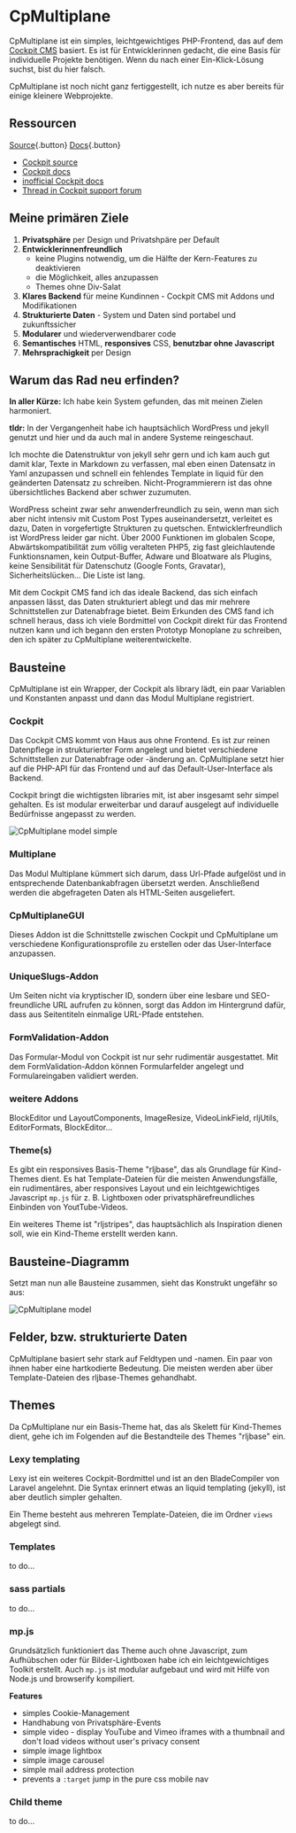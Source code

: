 # CpMultiplane

CpMultiplane ist ein simples, leichtgewichtiges PHP-Frontend, das auf dem [Cockpit CMS][1] basiert. Es ist für Entwicklerinnen gedacht, die eine Basis für individuelle Projekte benötigen. Wenn du nach einer Ein-Klick-Lösung suchst, bist du hier falsch.

CpMultiplane ist noch nicht ganz fertiggestellt, ich nutze es aber bereits für einige kleinere Webprojekte.

## Ressourcen

[Source][2]{.button} [Docs][5]{.button}

* [Cockpit source][3]
* [Cockpit docs][4]
* [inofficial Cockpit docs][6]
* [Thread in Cockpit support forum][7]

## Meine primären Ziele

1. **Privatsphäre** per Design und Privatshpäre per Default
2. **Entwicklerinnenfreundlich**
    * keine Plugins notwendig, um die Hälfte der Kern-Features zu deaktivieren
    * die Möglichkeit, alles anzupassen
    * Themes ohne Div-Salat
3. **Klares Backend** für meine Kundinnen - Cockpit CMS mit Addons und Modifikationen
4. **Strukturierte Daten** - System und Daten sind portabel und zukunftssicher
5. **Modularer** und wiederverwendbarer code
6. **Semantisches** HTML, **responsives** CSS, **benutzbar ohne Javascript**
6. **Mehrsprachigkeit** per Design

## Warum das Rad neu erfinden?

**In aller Kürze:** Ich habe kein System gefunden, das mit meinen Zielen harmoniert.

**tldr:** In der Vergangenheit habe ich hauptsächlich WordPress und jekyll genutzt und hier und da auch mal in andere Systeme reingeschaut.

Ich mochte die Datenstruktur von jekyll sehr gern und ich kam auch gut damit klar, Texte in Markdown zu verfassen, mal eben einen Datensatz in Yaml anzupassen und schnell ein fehlendes Template in liquid für den geänderten Datensatz zu schreiben. Nicht-Programmierern ist das ohne übersichtliches Backend aber schwer zuzumuten.

WordPress scheint zwar sehr anwenderfreundlich zu sein, wenn man sich aber nicht intensiv mit Custom Post Types auseinandersetzt, verleitet es dazu, Daten in vorgefertigte Strukturen zu quetschen. Entwicklerfreundlich ist WordPress leider gar nicht. Über 2000 Funktionen im globalen Scope, Abwärtskompatibilität zum völlig veralteten PHP5, zig fast gleichlautende Funktionsnamen, kein Output-Buffer, Adware und Bloatware als Plugins, keine Sensibilität für Datenschutz (Google Fonts, Gravatar), Sicherheitslücken... Die Liste ist lang.

Mit dem Cockpit CMS fand ich das ideale Backend, das sich einfach anpassen lässt, das Daten strukturiert ablegt und das mir mehrere Schnittstellen zur Datenabfrage bietet. Beim Erkunden des CMS fand ich schnell heraus, dass ich viele Bordmittel von Cockpit direkt für das Frontend nutzen kann und ich begann den ersten Prototyp Monoplane zu schreiben, den ich später zu CpMultiplane weiterentwickelte.

## Bausteine

CpMultiplane ist ein Wrapper, der Cockpit als library lädt, ein paar Variablen und Konstanten anpasst und dann das Modul Multiplane registriert.

### Cockpit

Das Cockpit CMS kommt von Haus aus ohne Frontend. Es ist zur reinen Datenpflege in strukturierter Form angelegt und bietet verschiedene Schnittstellen zur Datenabfrage oder -änderung an. CpMultiplane setzt hier auf die PHP-API für das Frontend und auf das Default-User-Interface als Backend.

Cockpit bringt die wichtigsten libraries mit, ist aber insgesamt sehr simpel gehalten. Es ist modular erweiterbar und darauf ausgelegt auf individuelle Bedürfnisse angepasst zu werden.

![CpMultiplane model simple](/_docs/img/uploads/cpmultiplane-model-simple_opt.svg)

### Multiplane

Das Modul Multiplane kümmert sich darum, dass Url-Pfade aufgelöst und in entsprechende Datenbankabfragen übersetzt werden. Anschließend werden die abgefrageten Daten als HTML-Seiten ausgeliefert.

### CpMultiplaneGUI

Dieses Addon ist die Schnittstelle zwischen Cockpit und CpMultiplane um verschiedene Konfigurationsprofile zu erstellen oder das User-Interface anzupassen.

### UniqueSlugs-Addon

Um Seiten nicht via kryptischer ID, sondern über eine lesbare und SEO-freundliche URL aufrufen zu können, sorgt das Addon im Hintergrund dafür, dass aus Seitentiteln einmalige URL-Pfade entstehen.

### FormValidation-Addon

Das Formular-Modul von Cockpit ist nur sehr rudimentär ausgestattet. Mit dem FormValidation-Addon können Formularfelder angelegt und Formulareingaben validiert werden.

### weitere Addons

BlockEditor und LayoutComponents, ImageResize, VideoLinkField, rljUtils, EditorFormats, BlockEditor...

### Theme(s)

Es gibt ein responsives Basis-Theme "rljbase", das als Grundlage für Kind-Themes dient. Es hat Template-Dateien für die meisten Anwendungsfälle, ein rudimentäres, aber responsives Layout und ein leichtgewichtiges Javascript `mp.js` für z. B. Lightboxen oder privatsphärefreundliches Einbinden von YoutTube-Videos.

Ein weiteres Theme ist "rljstripes", das hauptsächlich als Inspiration dienen soll, wie ein Kind-Theme erstellt werden kann.

## Bausteine-Diagramm

Setzt man nun alle Bausteine zusammen, sieht das Konstrukt ungefähr so aus:

![CpMultiplane model](/_docs/img/uploads/cpmultiplane-model_opt.svg)

## Felder, bzw. strukturierte Daten

CpMultiplane basiert sehr stark auf Feldtypen und -namen. Ein paar von ihnen haber eine hartkodierte Bedeutung. Die meisten werden aber über Template-Dateien des rljbase-Themes gehandhabt.

## Themes

Da CpMultiplane nur ein Basis-Theme hat, das als Skelett für Kind-Themes dient, gehe ich im Folgenden auf die Bestandteile des Themes "rljbase" ein.

### Lexy templating

Lexy ist ein weiteres Cockpit-Bordmittel und ist an den BladeCompiler von Laravel angelehnt. Die Syntax erinnert etwas an liquid templating (jekyll), ist aber deutlich simpler gehalten.

Ein Theme besteht aus mehreren Template-Dateien, die im Ordner `views` abgelegt sind. 

### Templates

to do...

### sass partials

to do...

### mp.js

Grundsätzlich funktioniert das Theme auch ohne Javascript, zum Aufhübschen oder für Bilder-Lightboxen habe ich ein leichtgewichtiges Toolkit erstellt. Auch `mp.js` ist modular aufgebaut und wird mit Hilfe von Node.js und browserify kompiliert.

**Features**

* simples Cookie-Management
* Handhabung von Privatsphäre-Events
* simple video - display YouTube and Vimeo iframes with a thumbnail and don't load videos without user's privacy consent
* simple image lightbox
* simple image carousel
* simple mail address protection
* prevents a `:target` jump in the pure css mobile nav

### Child theme

to do...

[1]: https://getcockpit.com/
[2]: https://github.com/raffaelj/CpMultiplane
[3]: https://github.com/agentejo/cockpit/
[4]: https://getcockpit.com/documentation/getting-started
[5]: https://cpmultiplane.rlj.me
[6]: https://zeraton.gitlab.io/cockpit-docs/
[7]: https://discourse.getcockpit.com/t/monoplane-cpmultiplane-simple-php-frontend-that-uses-cockpit-as-a-library/720
